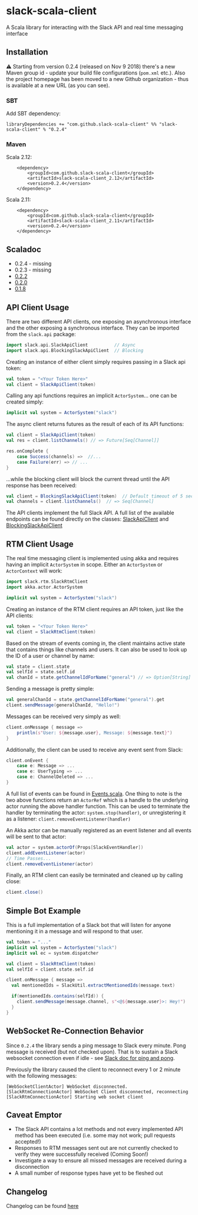 # slack-scala-client

A Scala library for interacting with the Slack API and real time messaging interface


## Installation

⚠️ Starting from version 0.2.4 (released on Nov 9 2018) there's a new Maven group id - update your build file configurations (`pom.xml` etc.). Also the project homepage has been moved to a new Github organization - thus is available at a new URL (as you can see).

### SBT

Add SBT dependency:

    libraryDependencies += "com.github.slack-scala-client" %% "slack-scala-client" % "0.2.4"


### Maven

Scala 2.12:

        <dependency>
            <groupId>com.github.slack-scala-client</groupId>
            <artifactId>slack-scala-client_2.12</artifactId>
            <version>0.2.4</version>
        </dependency>

Scala 2.11:

        <dependency>
            <groupId>com.github.slack-scala-client</groupId>
            <artifactId>slack-scala-client_2.11</artifactId>
            <version>0.2.4</version>
        </dependency>


## Scaladoc

* 0.2.4 - missing
* 0.2.3 - missing
* [0.2.2](http://doc.bryangilbert.com/slack-scala-client/0.2.2/index.html)
* [0.2.0](http://doc.bryangilbert.com/slack-scala-client/0.2.0/)
* [0.1.8](http://doc.bryangilbert.com/slack-scala-client/0.1.8/)


## API Client Usage

There are two different API clients, one exposing an asynchronous interface and the other exposing a synchronous interface. They can be imported from the `slack.api` package:

```scala
import slack.api.SlackApiClient          // Async
import slack.api.BlockingSlackApiClient  // Blocking
```

Creating an instance of either client simply requires passing in a Slack api token:

```scala
val token = "<Your Token Here>"
val client = SlackApiClient(token)
```

Calling any api functions requires an implicit `ActorSystem`... one can be created simply:

```scala
implicit val system = ActorSystem("slack")
```

The async client returns futures as the result of each of its API functions:

```scala
val client = SlackApiClient(token)
val res = client.listChannels() // => Future[Seq[Channel]]

res.onComplete {
    case Success(channels) =>  //...
    case Failure(err) => // ...
}
```

...while the blocking client will block the current thread until the API response has been received:

```scala
val client = BlockingSlackApiClient(token)  // Default timeout of 5 seconds
val channels = client.listChannels()  // => Seq[Channel]
```

The API clients implement the full Slack API. A full list of the available endpoints can be found directly on the classes: [SlackApiClient](src/main/scala/slack/api/SlackApiClient.scala#L83-L507) and [BlockingSlackApiClient](src/main/scala/slack/api/BlockingSlackApiClient.scala#L28-L324)


## RTM Client Usage

The real time messaging client is implemented using akka and requires having an implicit `ActorSystem` in scope. Either an `ActorSystem` or `ActorContext` will work:

```scala
import slack.rtm.SlackRtmClient
import akka.actor.ActorSystem

implicit val system = ActorSystem("slack")
```

Creating an instance of the RTM client requires an API token, just like the API clients:

```scala
val token = "<Your Token Here>"
val client = SlackRtmClient(token)
```

Based on the stream of events coming in, the client maintains active state that contains things like channels and users. It can also be used to look up the ID of a user or channel by name:

```scala
val state = client.state
val selfId = state.self.id
val chanId = state.getChannelIdForName("general") // => Option[String]
```

Sending a message is pretty simple:

```scala
val generalChanId = state.getChannelIdForName("general").get
client.sendMessage(generalChanId, "Hello!")
```

Messages can be received very simply as well:

```scala
client.onMessage { message =>
    println(s"User: ${message.user}, Message: ${message.text}")
}
```

Additionally, the client can be used to receive any event sent from Slack:

```scala
client.onEvent {
    case e: Message => ...
    case e: UserTyping => ...
    case e: ChannelDeleted => ...
}
```

A full list of events can be found in [Events.scala](src/main/scala/slack/models/Events.scala). One thing to note is the two above functions return an `ActorRef` which is a handle to the underlying actor running the above handler function. This can be used to terminate the handler by terminating the actor: ```system.stop(handler)```, or unregistering it as a listener: ```client.removeEventListener(handler)```

An Akka actor can be manually registered as an event listener and all events will be sent to that actor:

```scala
val actor = system.actorOf(Props[SlackEventHandler])
client.addEventListener(actor)
// Time Passes...
client.removeEventListener(actor)
```

Finally, an RTM client can easily be terminated and cleaned up by calling close:

```scala
client.close()
```


## Simple Bot Example

This is a full implementation of a Slack bot that will listen for anyone mentioning it in a message and will respond to that user.

```scala
val token = "..."
implicit val system = ActorSystem("slack")
implicit val ec = system.dispatcher

val client = SlackRtmClient(token)
val selfId = client.state.self.id

client.onMessage { message =>
  val mentionedIds = SlackUtil.extractMentionedIds(message.text)

  if(mentionedIds.contains(selfId)) {
    client.sendMessage(message.channel, s"<@${message.user}>: Hey!")
  }
}
```


## WebSocket Re-Connection Behavior

Since `0.2.4` the library sends a ping message to Slack every minute. Pong
message is received (but not checked upon). That is to sustain a Slack
websocket connection even if idle - see [Slack doc for ping and pong](https://api.slack.com/rtm#ping_and_pong).

Previously the library caused the client to reconnect every 1 or 2 minute
with the following messages:
```
[WebSocketClientActor] WebSocket disconnected.
[SlackRtmConnectionActor] WebSocket Client disconnected, reconnecting
[SlackRtmConnectionActor] Starting web socket client
```


## Caveat Emptor

- The Slack API contains a lot methods and not every implemented API method has been executed (i.e. some may not work; pull requests accepted!)
- Responses to RTM messages sent out are not currently checked to verify they were successfully received (Coming Soon!)
- Investigate a way to ensure all missed messages are received during a disconnection
- A small number of response types have yet to be fleshed out


## Changelog

Changelog can be found [here](CHANGELOG.md)
